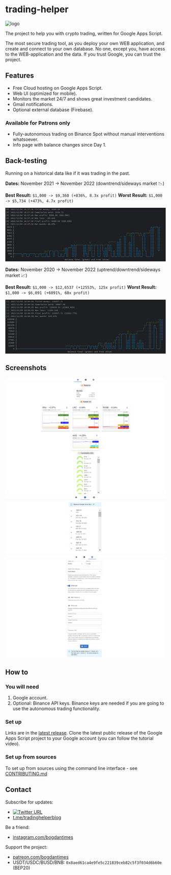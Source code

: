 # trading-helper

<img src="https://user-images.githubusercontent.com/7527778/167810306-0b882d1b-64b0-4fab-b647-9c3ef01e46b4.png" alt="logo" width="200"/>

The project to help you with crypto trading, written for Google Apps Script.

The most secure trading tool, as you deploy your own WEB application, and create and connect to your own database.
No one, except you, have access to the WEB-application and the data. If you trust Google, you can trust the project.

## Features

* Free Cloud hosting on Google Apps Script.
* Web UI (optimized for mobile).
* Monitors the market 24/7 and shows great investment candidates.
* Gmail notifications.
* Optional external database (Firebase).

### Available for Patrons only

* Fully-autonomous trading on Binance Spot without manual interventions whatsoever.
* Info page with balance changes since Day 1.

## Back-testing

Running on a historical data like if it was trading in the past.

**Dates:** November 2021 -> November 2022 (downtrend/sideways market 📉)

**Best Result:** `$1,000 -> $9,360 (+836%, 8.3x profit)`
**Worst Result:** `$1,000 -> $5,734 (+473%, 4.7x profit)`

![r1-best.png](img/r1-best.png)

**Dates:** November 2020 -> November 2022 (uptrend/downtrend/sideways market 📈)

**Best Result:** `$1,000 -> $12,6537 (+12553%, 125x profit)`
**Worst Result:** `$1,000 -> $6,091 (+6091%, 60x profit)`

![r1-best.png](img/r2-best.png)

## Screenshots

![home.png](img/home.png)
![info.png](img/info.png)
![settings.png](img/settings.png)

## How to

### You will need

1. Google account.
2. Optional: Binance API keys.
   Binance keys are needed if you are going to use the autonomous trading functionality.

### Set up

Links are in the [latest release](https://github.com/bogdantimes/trading-helper/releases/latest).
Clone the latest public release of the Google Apps Script project to your Google account (you can follow the tutorial video).

### Set up from sources

To set up from sources using the command line interface - see [CONTRIBUTING.md](./CONTRIBUTING.md)

## Contact

Subscribe for updates:
* [![Twitter URL](https://img.shields.io/twitter/url/https/twitter.com/bogdantimes.svg?style=social&label=Follow%20%40bogdantimes)](https://twitter.com/bogdantimes)
* [t.me/tradinghelperblog](https://t.me/tradinghelperblog)

Be a friend:
* [instagram.com/bogdantimes](https://instagram.com/bogdantimes)

Support the project:
* [patreon.com/bogdantimes](https://patreon.com/bogdantimes)
* USDT/USDC/BUSD/BNB: `0x8aed61ca4e9fe5c221839ceb82c5f3f034d6b60e` (BEP20)
